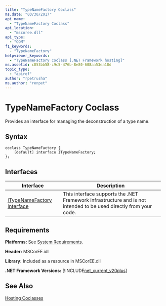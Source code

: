 ```yaml
---
title: "TypeNameFactory Coclass"
ms.date: "03/30/2017"
api_name: 
  - "TypeNameFactory Coclass"
api_location: 
  - "mscoree.dll"
api_type: 
  - "COM"
f1_keywords: 
  - "TypeNameFactory"
helpviewer_keywords: 
  - "TypeNameFactory coclass [.NET Framework hosting]"
ms.assetid: c853bb58-c9c5-476b-8e80-608aa53ea18d
topic_type: 
  - "apiref"
author: "rpetrusha"
ms.author: "ronpet"
---
```

# TypeNameFactory Coclass
Provides an interface for managing the deconstruction of a type name.  

## Syntax  

```  
coclass TypeNameFactory {  
    [default] interface ITypeNameFactory;  
};  
```  

## Interfaces  


|Interface|Description|  
|---------------|-----------------|  
|[ITypeNameFactory Interface](../../../../docs/framework/unmanaged-api/hosting/itypenamefactory-interface.md)|This interface supports the .NET Framework infrastructure and is not intended to be used directly from your code.|  

## Requirements  
 **Platforms:** See [System Requirements](../../../../docs/framework/get-started/system-requirements.md).  

 **Header:** MSCorEE.idl  

 **Library:** Included as a resource in MSCorEE.dll  

 **.NET Framework Versions:** [!INCLUDE[net_current_v20plus](../../../../includes/net-current-v20plus-md.md)]  

## See Also  
 [Hosting Coclasses](../../../../docs/framework/unmanaged-api/hosting/hosting-coclasses.md)
